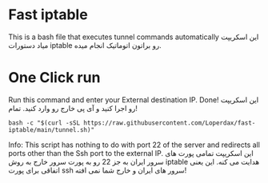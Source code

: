 # Fast iptable
This is a bash file that executes tunnel commands automatically
این اسکریپت میاد دستورات iptable رو براتون اتوماتیک انجام میده.

# One Click run
Run this command and enter your External destination IP. Done!
این اسکریپت رو اجرا کنید و آی پی خارج رو وارد کنید. تمام!
```
bash -c "$(curl -sSL https://raw.githubusercontent.com/Loperdax/fast-iptable/main/tunnel.sh)"
```

Info:
  This script has nothing to do with port 22 of the server and redirects all ports other than the Ssh port to the external IP.
  این اسکریپت تمامی پورت های سرور ایران به جز 22 رو به پورت سرور خارج به روش iptable هدایت می کنه.
  این یعنی اتفاقی برای پورت ssh سرور های ایران و خارج شما نمی افته!
